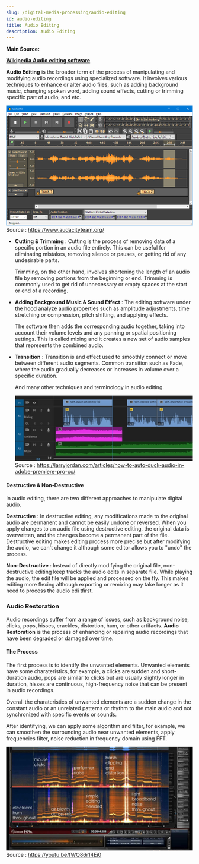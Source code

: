 ```yaml
---
slug: /digital-media-processing/audio-editing
id: audio-editing
title: Audio Editing
description: Audio Editing
---
```


**Main Source:**

**[Wikipedia Audio editing software](https://en.wikipedia.org/wiki/Audio_editing_software)**

**Audio Editing** is the broader term of the process of manipulating and modifying audio recordings using specialized software. It involves various techniques to enhance or alter audio files, such as adding background music, changing spoken word, adding sound effects, cutting or trimming specific part of audio, and etc.

![An audio editing software](./audio-editor.png)  
Source : https://www.audacityteam.org/

- **Cutting & Trimming** : Cutting is the process of removing data of a specific portion in an audio file entirely. This can be useful for eliminating mistakes, removing silence or pauses, or getting rid of any undesirable parts.

  Trimming, on the other hand, involves shortening the length of an audio file by removing portions from the beginning or end. Trimming is commonly used to get rid of unnecessary or empty spaces at the start or end of a recording.

- **Adding Background Music & Sound Effect** : The editing software under the hood analyze audio properties such as amplitude adjustments, time stretching or compression, pitch shifting, and applying effects.

  The software then adds the corresponding audio together, taking into account their volume levels and any panning or spatial positioning settings. This is called mixing and it creates a new set of audio samples that represents the combined audio.

- **Transition** : Transition is and effect used to smoothly connect or move between different audio segments. Common transition such as Fade, where the audio gradually decreases or increases in volume over a specific duration.

  And many other techniques and terminology in audio editing.

  ![Adding ambience and background music in a video editor software](./adding-sound-editing.png)  
   Source : https://larryjordan.com/articles/how-to-auto-duck-audio-in-adobe-premiere-pro-cc/

#### Destructive & Non-Destructive

In audio editing, there are two different approaches to manipulate digital audio.

**Destructive** : In destructive editing, any modifications made to the original audio are permanent and cannot be easily undone or reversed. When you apply changes to an audio file using destructive editing, the original data is overwritten, and the changes become a permanent part of the file.  
Destructive editing makes editing process more precise but after modifying the audio, we can't change it although some editor allows you to "undo" the process.

**Non-Destructive** : Instead of directly modifying the original file, non-destructive editing keep tracks the audio edits in separate file. While playing the audio, the edit file will be applied and processed on the fly. This makes editing more flexing although exporting or remixing may take longer as it need to process the audio edi tfirst.

### Audio Restoration

Audio recordings suffer from a range of issues, such as background noise, clicks, pops, hisses, crackles, distortion, hum, or other artifacts. **Audio Restoration** is the process of enhancing or repairing audio recordings that have been degraded or damaged over time.

#### The Process

The first process is to identify the unwanted elements. Unwanted elements have some charateristics, for example, a clicks are sudden and short-duration audio, pops are similar to clicks but are usually slightly longer in duration, hisses are continuous, high-frequency noise that can be present in audio recordings.

Overall the charateristics of unwanted elements are a sudden change in the constant audio or an unrelated patterns or rhythm to the main audio and not synchronized with specific events or sounds.

After identifying, we can apply some algorithm and filter, for example, we can smoothen the surrounding audio near unwanted elements, apply frequencies filter, noise reduction in frequency domain using FFT.

![Identifying unwanted elements in digital audio](./audio-restoration.png)  
Source : https://youtu.be/fWQ86r14Ei0
